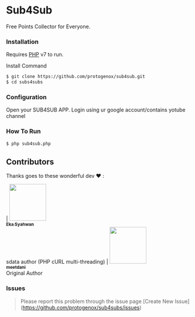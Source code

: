 # Sub4Sub

Free Points Collector for Everyone.


### Installation

Requires [PHP](https://php.net/) v7 to run.

Install Command

```sh
$ git clone https://github.com/protogenox/sub4sub.git
$ cd subs4subs
```
### Configuration
Open your SUB4SUB APP.
Login using ur google account/contains yotube channel

### How To Run

```sh
$ php sub4sub.php
```

## Contributors

Thanks goes to these wonderful dev ❤️ :

<!-- ALL-CONTRIBUTORS-LIST:START - Do not remove or modify this section -->
<!-- prettier-ignore -->
| [<img src="https://avatars3.githubusercontent.com/u/5636480?s=460&v=4" width="100px;"/><br /><sub><b>Eka Syahwan</b></sub>](https://github.com/radenvodka)<br /> sdata author (PHP cURL multi-threading)
| [<img src="https://avatars3.githubusercontent.com/u/5636480?s=460&v=4" width="100px;"/><br /><sub><b>meetdani</b></sub>](https://github.com/meetdani)<br /> Original Author

<!-- ALL-CONTRIBUTORS-LIST:END -->

### Issues 
> Please report this problem through the issue page [Create New Issue] (https://github.com/protogenox/sub4subs/issues)

